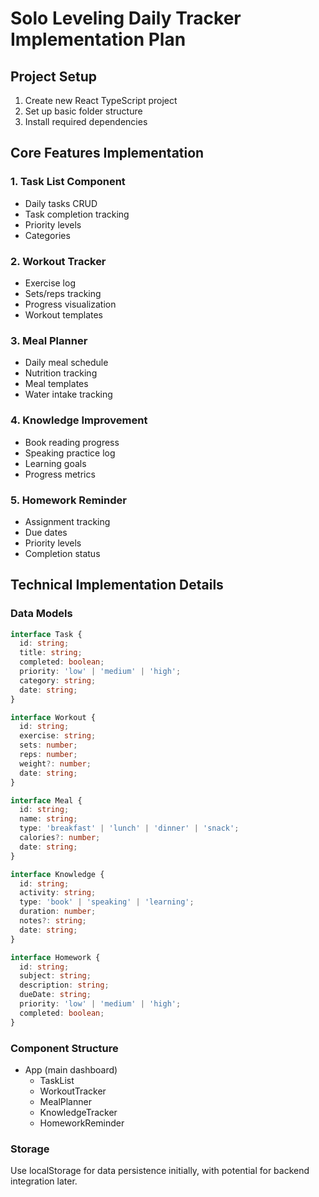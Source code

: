 # Solo Leveling Daily Tracker Implementation Plan

## Project Setup
1. Create new React TypeScript project
2. Set up basic folder structure
3. Install required dependencies

## Core Features Implementation

### 1. Task List Component
- Daily tasks CRUD
- Task completion tracking
- Priority levels
- Categories

### 2. Workout Tracker
- Exercise log
- Sets/reps tracking
- Progress visualization
- Workout templates

### 3. Meal Planner
- Daily meal schedule
- Nutrition tracking
- Meal templates
- Water intake tracking

### 4. Knowledge Improvement
- Book reading progress
- Speaking practice log
- Learning goals
- Progress metrics

### 5. Homework Reminder
- Assignment tracking
- Due dates
- Priority levels
- Completion status

## Technical Implementation Details

### Data Models

```typescript
interface Task {
  id: string;
  title: string;
  completed: boolean;
  priority: 'low' | 'medium' | 'high';
  category: string;
  date: string;
}

interface Workout {
  id: string;
  exercise: string;
  sets: number;
  reps: number;
  weight?: number;
  date: string;
}

interface Meal {
  id: string;
  name: string;
  type: 'breakfast' | 'lunch' | 'dinner' | 'snack';
  calories?: number;
  date: string;
}

interface Knowledge {
  id: string;
  activity: string;
  type: 'book' | 'speaking' | 'learning';
  duration: number;
  notes?: string;
  date: string;
}

interface Homework {
  id: string;
  subject: string;
  description: string;
  dueDate: string;
  priority: 'low' | 'medium' | 'high';
  completed: boolean;
}
```

### Component Structure
- App (main dashboard)
  - TaskList
  - WorkoutTracker
  - MealPlanner
  - KnowledgeTracker
  - HomeworkReminder

### Storage
Use localStorage for data persistence initially, with potential for backend integration later.